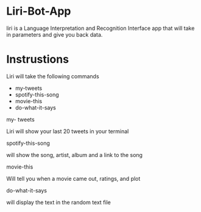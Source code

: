 # Liri-Bot-App

liri is a Language Interpretation and Recognition Interface app that will take in parameters and give you back data.

# Instrustions

Liri will take the following commands
* my-tweets
* spotify-this-song
* movie-this
* do-what-it-says

my- tweets

Liri will show your last 20 tweets in your terminal

spotify-this-song

will show the song, artist, album and a link to the song

movie-this

Will tell you when a movie came out, ratings, and plot

do-what-it-says

will display the text in the random text file

